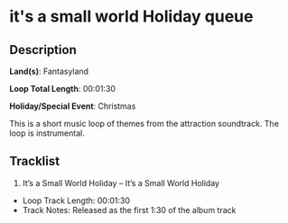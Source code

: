 # it's a small world Holiday queue

## Description

**Land(s)**: Fantasyland

**Loop Total Length**: 00:01:30

**Holiday/Special Event**: Christmas

This is a short music loop of themes from the attraction soundtrack. The loop is instrumental.

## Tracklist

1. It’s a Small World Holiday – It’s a Small World Holiday
- Loop Track Length: 00:01:30
- Track Notes: Released as the first 1:30 of the album track
